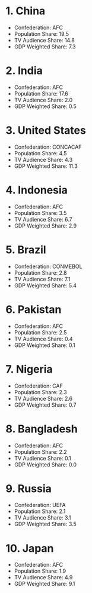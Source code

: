 # 1. China

* Confederation: AFC
* Population Share: 19.5
* TV Audience Share: 14.8
* GDP Weighted Share: 7.3

# 2. India

* Confederation: AFC
* Population Share: 17.6
* TV Audience Share: 2.0
* GDP Weighted Share: 0.5

# 3. United States

* Confederation: CONCACAF
* Population Share: 4.5
* TV Audience Share: 4.3
* GDP Weighted Share: 11.3

# 4. Indonesia

* Confederation: AFC
* Population Share: 3.5
* TV Audience Share: 6.7
* GDP Weighted Share: 2.9

# 5. Brazil

* Confederation: CONMEBOL
* Population Share: 2.8
* TV Audience Share: 7.1
* GDP Weighted Share: 5.4

# 6. Pakistan

* Confederation: AFC
* Population Share: 2.5
* TV Audience Share: 0.4
* GDP Weighted Share: 0.1

# 7. Nigeria

* Confederation: CAF
* Population Share: 2.3
* TV Audience Share: 2.6
* GDP Weighted Share: 0.7

# 8. Bangladesh

* Confederation: AFC
* Population Share: 2.2
* TV Audience Share: 0.1
* GDP Weighted Share: 0.0

# 9. Russia

* Confederation: UEFA
* Population Share: 2.1
* TV Audience Share: 3.1
* GDP Weighted Share: 3.5

# 10. Japan

* Confederation: AFC
* Population Share: 1.9
* TV Audience Share: 4.9
* GDP Weighted Share: 9.1

